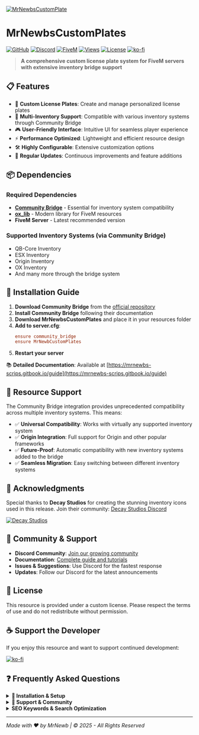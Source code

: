 [![MrNewbsCustomPlate](https://i.imgur.com/UPyWXAs.png)](https://i.imgur.com/UPyWXAs.png)

# MrNewbsCustomPlates

[![GitHub](https://img.shields.io/badge/GitHub-Repository-181717?style=for-the-badge&logo=github)](https://github.com/mrnewb)
[![Discord](https://img.shields.io/badge/Discord-Community-5865F2?style=for-the-badge&logo=discord&logoColor=white)](https://discord.gg/mrnewbscripts)
[![FiveM](https://img.shields.io/badge/FiveM-Resource-F40552?style=for-the-badge&logo=fivem)](https://fivem.net/)
[![Views](https://img.shields.io/badge/Views-1.2K+-brightgreen?style=for-the-badge&logo=eye)](https://github.com/mrnewb)
[![License](https://img.shields.io/badge/License-Custom-blue?style=for-the-badge)](#license)
[![ko-fi](https://ko-fi.com/img/githubbutton_sm.svg)](https://ko-fi.com/R5R76BIM9)

> **A comprehensive custom license plate system for FiveM servers with extensive inventory bridge support**

## 📋 Features

- 🎨 **Custom License Plates**: Create and manage personalized license plates
- 🔗 **Multi-Inventory Support**: Compatible with various inventory systems through Community Bridge
- 🎮 **User-Friendly Interface**: Intuitive UI for seamless player experience
- ⚡ **Performance Optimized**: Lightweight and efficient resource design
- 🛠️ **Highly Configurable**: Extensive customization options
- 🔄 **Regular Updates**: Continuous improvements and feature additions

## 📦 Dependencies

### Required Dependencies
- **[Community Bridge](https://github.com/The-Order-Of-The-Sacred-Framework/community_bridge)** - Essential for inventory system compatibility
- **[ox_lib](https://github.com/overextended/ox_lib)** - Modern library for FiveM resources
- **FiveM Server** - Latest recommended version

### Supported Inventory Systems (via Community Bridge)
- QB-Core Inventory
- ESX Inventory
- Origin Inventory
- OX Inventory
- And many more through the bridge system

## 🚀 Installation Guide

1. **Download Community Bridge** from the [official repository](https://github.com/The-Order-Of-The-Sacred-Framework/community_bridge)
2. **Install Community Bridge** following their documentation
3. **Download MrNewbsCustomPlates** and place it in your resources folder
4. **Add to server.cfg**:
   ```cfg
   ensure community_bridge
   ensure MrNewbCustomPlates
   ```
5. **Restart your server**

📚 **Detailed Documentation**: Available at [https://mrnewbs-scrips.gitbook.io/guide](https://mrnewbs-scrips.gitbook.io/guide)

## 🎯 Resource Support

The Community Bridge integration provides unprecedented compatibility across multiple inventory systems. This means:

- ✅ **Universal Compatibility**: Works with virtually any supported inventory system
- ✅ **Origin Integration**: Full support for Origin and other popular frameworks
- ✅ **Future-Proof**: Automatic compatibility with new inventory systems added to the bridge
- ✅ **Seamless Migration**: Easy switching between different inventory systems

## 🙏 Acknowledgments

Special thanks to **Decay Studios** for creating the stunning inventory icons used in this release. 
Join their community: [Decay Studios Discord](https://discord.gg/yDXZwZPjdN)

[![Decay Studios](https://i.imgur.com/a6n1J4u.png)](https://i.imgur.com/a6n1J4u.png)

## 💬 Community & Support

- **Discord Community**: [Join our growing community](https://discord.gg/mrnewbscripts)
- **Documentation**: [Complete guide and tutorials](https://mrnewbs-scrips.gitbook.io/guide)
- **Issues & Suggestions**: Use Discord for the fastest response
- **Updates**: Follow our Discord for the latest announcements

## 📄 License

This resource is provided under a custom license. Please respect the terms of use and do not redistribute without permission.

## ☕ Support the Developer

If you enjoy this resource and want to support continued development:

[![ko-fi](https://ko-fi.com/img/githubbutton_sm.svg)](https://ko-fi.com/R5R76BIM9)

## ❓ Frequently Asked Questions

<details>
<summary><strong>🔧 Installation & Setup</strong></summary>

### Q: Do I need Community Bridge to use this resource?
**A:** Yes, Community Bridge is a required dependency. This resource will not function without it.

### Q: Which inventory systems are supported?
**A:** Through Community Bridge, we support QB-Core, ESX, Origin, OX Inventory, and many others. The bridge handles compatibility automatically.

### Q: The resource isn't working after installation. What should I do?
**A:** Make sure you have:
1. Installed Community Bridge first
2. Added both resources to your server.cfg in the correct order
3. Restarted your server completely
4. Check the console for any error messages

</details>

<details>
<summary><strong>💬 Support & Community</strong></summary>

### Q: Where can I get help if I have issues?
**A:** Join our Discord community for the fastest support. We have dedicated channels for troubleshooting.

### Q: Can I request new features?
**A:** Absolutely! Join our Discord and share your ideas in the suggestions channel.

### Q: Is this resource free?
**A:** Yes, this resource is free to use. If you enjoy it, consider supporting the developer through Ko-fi.

</details>


<details>
<summary><strong>SEO Keywords & Search Optimization</strong></summary>

**FiveM Scripts:** FiveM scripts • FiveM resources • FiveM development • FiveM server scripts • Custom FiveM scripts • Professional FiveM scripts • FiveM script developer • FiveM lua scripts • Best FiveM scripts • Free FiveM scripts • Quality FiveM scripts • Custom plate scripts

**Custom License Plates:** FiveM custom plates • License plate FiveM • Custom license plates • Personalized plates • Vehicle customization • Plate customization • Custom vehicle plates • License plate system • Vehicle registration • Plate designer • Custom car plates • Unique license plates

**Vehicle Systems:** Vehicle customization • Car modification • Vehicle accessories • Automotive scripts • Vehicle enhancement • Car personalization • Vehicle identity • Registration systems • Vehicle branding • Automotive roleplay

**Framework Compatibility:** ESX scripts • QBCore scripts • Qbox scripts • QBX scripts • QB-Core resources • Multi-framework scripts • ESX resources • QBCore resources • Framework compatibility • Universal FiveM scripts • Cross-framework development • ESX QBCore Qbox compatibility

**Plate Management:** Plate creation • License management • Vehicle plates • Plate templates • Custom designs • Plate editor • Registration plates • Personalized registration • Vehicle identification • Plate workshop

**Free Resources:** Free FiveM scripts • Open source FiveM • Community FiveM scripts • No escrow FiveM • Unencrypted scripts • Community resources • Free roleplay scripts • Open source roleplay • Community driven development

**Roleplay Enhancement:** GTA V roleplay • GTA RP scripts • Roleplay server scripts • RP server resources • Immersive roleplay • Professional roleplay scripts • Roleplay enhancement tools • Vehicle roleplay • Automotive roleplay

**Multi-Location Systems:** Multiple shops • Multi-location scripts • Shop networks • Business chains • Location management • Map integration • Blip systems • Multi-point systems

**Time-Based Features:** Scheduled operations • Time-based scripts • Business hours • Operating schedules • Timed availability • Schedule management • Time controls

**Technical Features:** Lua programming • Lua scripting • FiveM development • Lightweight scripts • Performance optimization • Community Bridge integration • Ox Library integration • Modern framework support

**Search Tags:** `fivem-scripts` `custom-plates` `license-plates` `vehicle-customization` `esx-scripts` `qbcore-scripts` `qbox-scripts` `qbx-scripts` `vehicle-scripts` `plate-system` `car-modification` `automotive-scripts` `free-fivem` `lua-programming` `gta5-roleplay` `roleplay-scripts` `vehicle-system` `customization-system` `fivem-resources` `open-source` `multi-framework` `professional-scripts` `community-bridge` `ox-lib` `qb-core` `qbox` `qbx` `free` `script` `mrnewb` `community_bridge` `platechanger` `plate`

</details>

---

*Made with ❤️ by MrNewb | © 2025 - All Rights Reserved*
